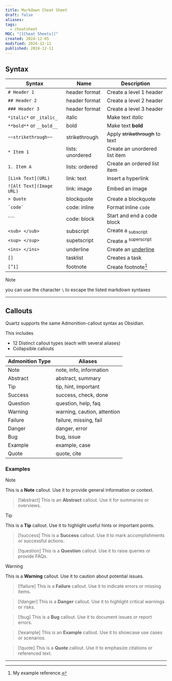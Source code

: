 ```yaml
---
title: Markdown Cheat Sheet
draft: false
aliases: 
tags:
  - cheatsheet
MOC: "[[Cheat Sheets]]"
created: 2024-12-05
modified: 2024-12-11
published: 2024-12-11
---
```


## Syntax

| Syntax                   | Name             | Description                     |
| ------------------------ | ---------------- | ------------------------------- |
| `# Header 1`             | header format    | Create a level 1 header         |
| `## Header 2`            | header format    | Create a level 2 header         |
| `### Header 3`           | header format    | Create a level 3 header         |
| `*italic*` or `_italic_` | italic           | Make text *italic*              |
| `**bold**` or `__bold__` | bold             | Make text **bold**              |
| `~~strikethrough~~`      | strikethrough    | Apply ~~strikethrough~~ to text |
| `* Item 1`               | lists: unordered | Create an unordered list item   |
| `1. Item A `             | lists: ordered   | Create an ordered list item     |
| `[Link Text](URL)`       | link: text       | Insert a hyperlink              |
| `![Alt Text](Image URL)` | link: image      | Embed an image                  |
| `> Quote`                | blockquote       | Create a blockquote             |
| `` `code` ``             | code: inline     | Format inline `code`            |
| \````                    | code: block      | Start and end a code block      |
| `<sub> </sub>`           | subscript        | Create a <sub>subscript</sub>   |
| `<sup> </sup>`           | supetscript      | Create a <sup>superscript</sup> |
| `<ins> </ins>`           | underline        | Create an <ins>underline</ins>  |
| `[]`                     | tasklist         | Creates a task                  |
| `[^1]`                   | footnote         | Create footnote[^1]             |
>[!note]
>you can use the character `\` to escape the listed markdown syntaxes

---
## Callouts

Quartz supports the same Admonition-callout syntax as Obsidian. 

This includes
- 12 Distinct callout types (each with several aliases)
- Collapsible callouts

| **Admonition Type** | **Aliases**                 |
| ------------------- | --------------------------- |
| Note                | note, info, information     |
| Abstract            | abstract, summary           |
| Tip                 | tip, hint, important        |
| Success             | success, check, done        |
| Question            | question, help, faq         |
| Warning             | warning, caution, attention |
| Failure             | failure, missing, fail      |
| Danger              | danger, error               |
| Bug                 | bug, issue                  |
| Example             | example, case               |
| Quote               | quote, cite                 |

### Examples


> [!note]
> This is a **Note** callout. Use it to provide general information or context.

> [!abstract]
> This is an **Abstract** callout. Use it for summaries or overviews.

> [!tip]
> This is a **Tip** callout. Use it to highlight useful hints or important points.

> [!success]
> This is a **Success** callout. Use it to mark accomplishments or successful actions.

> [!question]
> This is a **Question** callout. Use it to raise queries or provide FAQs.

> [!warning]
> This is a **Warning** callout. Use it to caution about potential issues.

> [!failure]
> This is a **Failure** callout. Use it to indicate errors or missing items.

> [!danger]
> This is a **Danger** callout. Use it to highlight critical warnings or risks.

> [!bug]
> This is a **Bug** callout. Use it to document issues or report errors.

> [!example]
> This is an **Example** callout. Use it to showcase use cases or scenarios.

> [!quote]
> This is a **Quote** callout. Use it to emphasize citations or referenced text.

---

[^1]: My example reference.